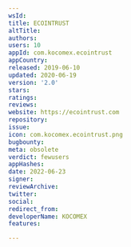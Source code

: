 ```yaml
---
wsId: 
title: ECOINTRUST
altTitle: 
authors: 
users: 10
appId: com.kocomex.ecointrust
appCountry: 
released: 2019-06-10
updated: 2020-06-19
version: '2.0'
stars: 
ratings: 
reviews: 
website: https://ecointrust.com
repository: 
issue: 
icon: com.kocomex.ecointrust.png
bugbounty: 
meta: obsolete
verdict: fewusers
appHashes: 
date: 2022-06-23
signer: 
reviewArchive: 
twitter: 
social: 
redirect_from: 
developerName: KOCOMEX
features: 

---
```



